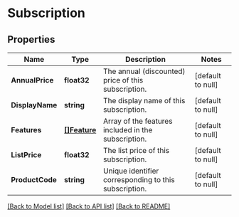 # Subscription

## Properties
Name | Type | Description | Notes
------------ | ------------- | ------------- | -------------
**AnnualPrice** | **float32** | The annual (discounted) price of this subscription. | [default to null]
**DisplayName** | **string** | The display name of this subscription. | [default to null]
**Features** | [**[]Feature**](feature.md) | Array of the features included in the subscription. | [default to null]
**ListPrice** | **float32** | The list price of this subscription. | [default to null]
**ProductCode** | **string** | Unique identifier corresponding to this subscription. | [default to null]

[[Back to Model list]](../README.md#documentation-for-models) [[Back to API list]](../README.md#documentation-for-api-endpoints) [[Back to README]](../README.md)


